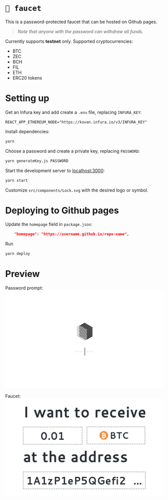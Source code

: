 # `🚰 faucet`

This is a password-protected faucet that can be hosted on Github pages.

> _Note that anyone with the password can withdraw all funds._

Currently supports **testnet** only. Supported cryptocurrencies:

-   BTC
-   ZEC
-   BCH
-   FIL
-   ETH
-   ERC20 tokens

# Setting up

Get an Infura key and add create a `.env` file, replacing `INFURA_KEY`:

```
REACT_APP_ETHEREUM_NODE="https://kovan.infura.io/v3/INFURA_KEY"
```

Install dependencies:

```sh
yarn
```

Choose a password and create a private key, replacing `PASSWORD`:

```sh
yarn generateKey.js PASSWORD
```

Start the development server to [localhost:3000](http://localhost:3000):

```sh
yarn start
```

Customize `src/components/Lock.svg` with the desired logo or symbol.

# Deploying to Github pages

Update the `homepage` field in `package.json`:

```json
    "homepage": "https://username.github.io/repo-name",
```

Run

```sh
yarn deploy
```

# Preview

Password prompt:
![Preview 1](./public/preview-1.png)

Faucet:
![Preview 2](./public/preview-2.png)
